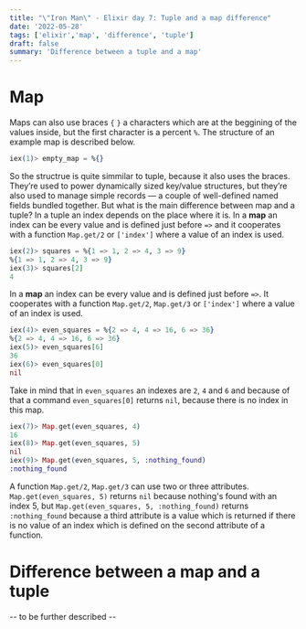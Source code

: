 ```yaml
---
title: "\"Iron Man\" - Elixir day 7: Tuple and a map difference" 
date: '2022-05-28'
tags: ['elixir','map', 'difference', 'tuple']
draft: false
summary: 'Difference between a tuple and a map'
---
```

# Map
Maps can also use braces `{` `}` a characters which are at the beggining of the values inside, but the first character is a percent `%`. The structure of an example map is described below.
```elixir
iex(1)> empty_map = %{}
```
So the structrue is quite simmilar to tuple, because it also uses the braces. They’re used to power dynamically sized key/value structures, but they’re also used to manage simple records — a couple of well-defined named fields bundled together. But what is the main difference between map and a tuple? In a tuple an index depends on the place where it is. In a **map** an index can be every value and is defined just before `=>` and it cooperates with a function `Map.get/2` or `['index']` where a value of an index is used.
```elixir
iex(2)> squares = %{1 => 1, 2 => 4, 3 => 9}
%{1 => 1, 2 => 4, 3 => 9}
iex(3)> squares[2]
4
```
In a **map** an index can be every value and is defined just before `=>`. It cooperates with a function `Map.get/2`, `Map.get/3` or `['index']` where a value of an index is used.
```elixir
iex(4)> even_squares = %{2 => 4, 4 => 16, 6 => 36}
%{2 => 4, 4 => 16, 6 => 36}
iex(5)> even_squares[6]
36
iex(6)> even_squares[0]
nil
```
Take in mind that in `even_squares` an indexes are `2`, `4` and `6` and because of that a command `even_squares[0]` returns `nil`, because there is no index in this map.
```elixir
iex(7)> Map.get(even_squares, 4)
16
iex(8)> Map.get(even_squares, 5)
nil
iex(9)> Map.get(even_squares, 5, :nothing_found)
:nothing_found
```
A function `Map.get/2`, `Map.get/3` can use two or three attributes. `Map.get(even_squares, 5)` returns `nil` because nothing's found with an index 5, but `Map.get(even_squares, 5, :nothing_found)` returns `:nothing_found` because a third attribute is a value which is returned if there is no value of an index which is defined on the second attribute of a function.

# Difference between a map and a tuple
-- to be further described --